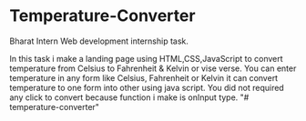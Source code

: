 # Temperature-Converter
Bharat Intern Web development internship task.

In this task i make a landing page using HTML,CSS,JavaScript to convert temperature from Celsius to Fahrenheit & Kelvin
or vise verse. You can enter temperature in any form like Celsius, Fahrenheit or Kelvin it can convert temperature
to one form into other using java script. You did not required any click to convert because function i make is onInput type.
"# temperature-converter" 
